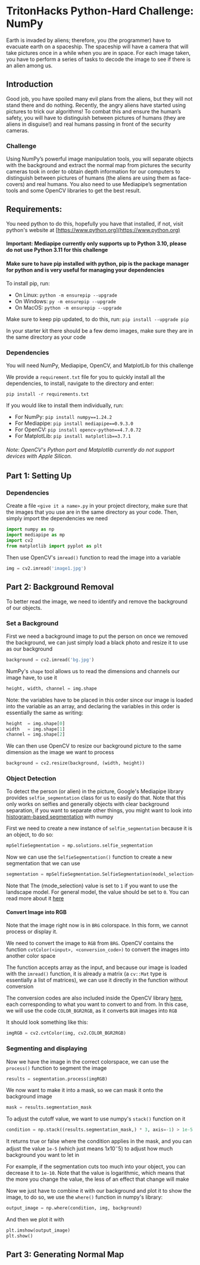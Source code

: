 # TritonHacks Python-Hard Challenge: NumPy

Earth is invaded by aliens; therefore, you (the programmer) have to evacuate earth on a spaceship. The spaceship will 
have a camera that will take pictures once in a while when you are in space. For each image taken, you have to perform 
a series of tasks to decode the image to see if there is an alien among us.

## Introduction

Good job, you have spoiled many evil plans from the aliens, but they will not stand there and do nothing. 
Recently, the angry aliens have started using pictures to trick our algorithms! To combat this and ensure the human’s 
safety, you will have to distinguish between pictures of humans (they are aliens in disguise!) and real humans passing 
in front of the security cameras.

### Challenge

Using NumPy’s powerful image manipulation tools, you will separate objects with the background and extract the normal 
map from pictures the security cameras took in order to obtain depth information for our computers to distinguish 
between pictures of humans (the aliens are using them as face-covers) and real humans. You also need to use Mediapipe’s 
segmentation tools and some OpenCV libraries to get the best result.
  
## Requirements:

You need python to do this, hopefully you have that installed, if not, visit python's website at 
[https://www.python.org](https://www.python.org)

#### Important: Mediapipe currently only supports up to Python 3.10, please do not use Python 3.11 for this challenge

<h4>Make sure to have pip installed with python, pip is the package manager for python and is very useful for managing 
your dependencies</h4>

To install pip, run:

- On Linux: `python -m ensurepip --upgrade`
- On Windows: `py -m ensurepip --upgrade`
- On MacOS: `python -m ensurepip --upgrade`

Make sure to keep pip updated, to do this, run: 
`pip install --upgrade pip`

In your starter kit there should be a few demo images, make sure they are in the same 
directory as your code

### Dependencies

You will need NumPy, Mediapipe, OpenCV, and MatplotLib for this challenge

We provide a `requirement.txt` file for you to quickly install all the dependencies, to install, navigate to the 
directory and enter:

`pip install -r requirements.txt`

If you would like to install them individually, run:

- For NumPy: `pip install numpy==1.24.2`
- For Mediapipe: `pip install mediapipe==0.9.3.0`
- For OpenCV: `pip install opencv-python==4.7.0.72`
- For MatplotLib: `pip install matplotlib==3.7.1`

<h6> Note: OpenCV's Python port and Matplotlib currently do not support devices with Apple Silicon. </h6>

## Part 1: Setting Up

### Dependencies

Create a file `<give it a name>.py` in your project directory, make sure that the images that you use are in the same 
directory as your code. Then, simply import the dependencies we need

```python
import numpy as np
import mediapipe as mp
import cv2
from matplotlib import pyplot as plt
```

Then use OpenCV's `imread()` function to read the image into a variable

```python
img = cv2.imread('image1.jpg')
```

## Part 2: Background Removal

To better read the image, we need to identify and remove the background of our objects.

### Set a Background

First we need a background image to put the person on once we removed the background, we can just simply load a black 
photo and resize it to use as our background

```python
background = cv2.imread('bg.jpg')
```

NumPy's `shape` tool allows us to read the dimensions and channels our image have, to use it

```python
height, width, channel = img.shape
```

Note: the variables have to be placed in this order since our image is loaded into the variable as an array, and 
declaring the variables in this order is essentially the same as writing:

```python
height  = img.shape[0]
width   = img.shape[1]
channel = img.shape[2]
```

We can then use OpenCV to resize our background picture to the same dimension as the image we want to process

```python
background = cv2.resize(background, (width, height))
```

### Object Detection

To detect the person (or alien) in the picture, Google's Mediapipe library provides `selfie_segmentation` class for 
us to easily do that. Note that this only works on selfies and generally objects with clear background separation, if 
you want to separate other things, you might want to look into 
[histogram-based segmentation](https://scipy-lectures.org/advanced/image_processing/#segmentation) with numpy

First we need to create a new instance of `selfie_segmentation` because it is an object, to do so:

```python
mpSelfieSegmentation = mp.solutions.selfie_segmentation
```

Now we can use the `SelfieSegmentation()` function to create a new segmentation that we can use

```python
segmentation = mpSelfieSegmentation.SelfieSegmentation(model_selection=1)
```

Note that The (mode_selection) value is set to `1` if you want to use the landscape model. For general model, the value 
should be set to `0`. You can read more about it 
[here](https://github.com/google/mediapipe/blob/master/docs/solutions/selfie_segmentation.md#models)

#### Convert Image into RGB

Note that the image right now is in `BRG` colorspace. In this form, we cannot process or display it.

We need to convert the image to `RGB` from `BRG`. OpenCV contains the function `cvtColor(<input>, <conversion_code>)` 
to convert the images into another color space

The function accepts array as the input, and because our image is loaded with the `imread()` function, it is already a 
matrix (a `cv::Mat` type is essentially a list of matrices), we can use it directly in the function without conversion

The conversion codes are also included inside the OpenCV library 
[here](https://docs.opencv.org/4.7.0/d8/d01/group__imgproc__color__conversions.html), each corresponding to what you 
want to convert to and from. In this case, we will use the code `COLOR_BGR2RGB`, as it converts `BGR` images into `RGB`

It should look something like this:

```python
imgRGB = cv2.cvtColor(img, cv2.COLOR_BGR2RGB)
```

### Segmenting and displaying

Now we have the image in the correct colorspace, we can use the `process()` function to segment the image

```python
results = segmentation.process(imgRGB)
```

We now want to make it into a mask, so we can mask it onto the background image

```python
mask = results.segmentation_mask
```

To adjust the cutoff value, we want to use numpy's `stack()` function on it

```python
condition = np.stack((results.segmentation_mask,) * 3, axis=-1) > 1e-5
```

It returns true or false where the condition applies in the mask, and you can adjust the value `1e-5` (which just means 
$1x10^-5$) to adjust how much background you want to let in

For example, if the segmentation cuts too much into your object, you can decrease it to `1e-10`. Note that the value is 
logarithmic, which means that the more you change the value, the less of an effect that change will make

Now we just have to combine it with our background and plot it to show the image, to do so, we use the `where()` 
function in numpy's library:

```python
output_image = np.where(condition, img, background)
```

And then we plot it with

```python
plt.imshow(output_image)
plt.show()
```

## Part 3: Generating Normal Map

